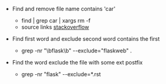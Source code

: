 * Find and remove file name contains 'car'

  - find | grep car | xargs rm -f 
  - source links [stackoverflow](https://stackoverflow.com/questions/20858524/delete-a-list-of-files-with-find-and-grep)

* Find first word and exclude second word contains the first

  - grep -nr "\bflask\b" --exclude="flaskweb" .
  
* Find the word exclude the file with some ext postfix
  - grep -nr "flask" --exclude=*.rst
  
